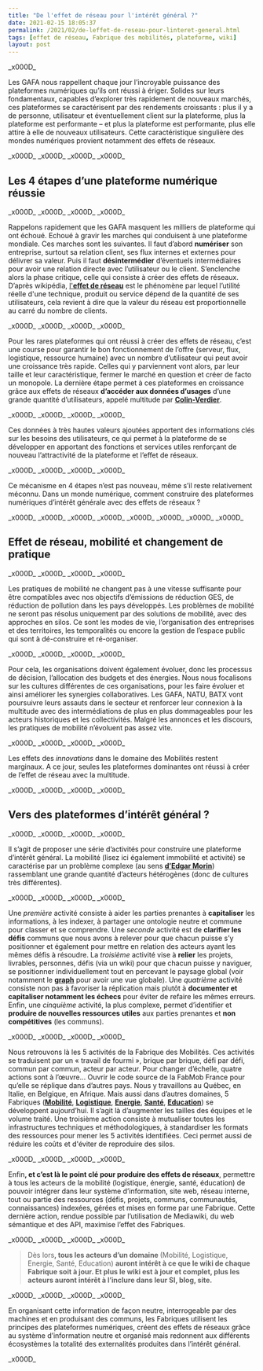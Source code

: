 ```yaml
---
title: "De l'effet de réseau pour l'intérêt général ?"
date: 2021-02-15 18:05:37
permalink: /2021/02/de-leffet-de-reseau-pour-linteret-general.html
tags: [effet de réseau, Fabrique des mobilités, plateforme, wiki]
layout: post
---
```


<!-- wp:paragraph -->_x000D_
<p>Les GAFA nous rappellent chaque jour l’incroyable puissance des plateformes numériques qu’ils ont réussi à ériger. Solides sur leurs fondamentaux, capables d’explorer très rapidement de nouveaux marchés, ces plateformes se caractérisent par des rendements croissants : plus il y a de personne, utilisateur et éventuellement client sur la plateforme, plus la plateforme est performante – et plus la plateforme est performante, plus elle attire à elle de nouveaux utilisateurs. Cette caractéristique singulière des mondes numériques provient notamment des effets de réseaux.</p>_x000D_
<!-- /wp:paragraph -->_x000D_
_x000D_
<!-- wp:heading -->_x000D_
<h2>Les 4 étapes d’une plateforme numérique réussie</h2>_x000D_
<!-- /wp:heading -->_x000D_
_x000D_
<!-- wp:paragraph -->_x000D_
<p>Rappelons rapidement que les GAFA masquent les milliers de plateforme qui ont échoué. Echoué à gravir les marches qui conduisent à une plateforme mondiale. Ces marches sont les suivantes. Il faut d’abord <strong>numériser</strong> son entreprise, surtout sa relation client, ses flux internes et externes pour délivrer sa valeur. Puis il faut <strong>désintermédier</strong> d’éventuels intermédiaires pour avoir une relation directe avec l’utilisateur ou le client. S’enclenche alors la phase critique, celle qui consiste à créer des effets de réseaux. D’après wikipédia, <a href="https://fr.wikipedia.org/wiki/Effet_de_r%C3%A9seau">l'<strong>effet de réseau</strong></a> est le phénomène par lequel l’utilité réelle d'une technique, produit ou service dépend de la quantité de ses utilisateurs, cela revient à dire que la valeur du réseau est proportionnelle au carré du nombre de clients. </p>_x000D_
<!-- /wp:paragraph -->_x000D_
_x000D_
<!-- wp:paragraph -->_x000D_
<p>Pour les rares plateformes qui ont réussi à créer des effets de réseau, c’est une course pour garantir le bon fonctionnement de l’offre (serveur, flux, logistique, ressource humaine) avec un nombre d’utilisateur qui peut avoir une croissance très rapide. Celles qui y parviennent vont alors, par leur taille et leur caractéristique, fermer le marché en question et créer de facto un monopole. La dernière étape permet à ces plateformes en croissance grâce aux effets de réseaux <strong>d’accéder aux données d’usages</strong> d’une grande quantité d’utilisateurs, appelé multitude par <strong><a href="https://www.franceculture.fr/oeuvre-l-age-de-la-multitude-de-henri-verdier">Colin-Verdier</a></strong>. </p>_x000D_
<!-- /wp:paragraph -->_x000D_
_x000D_
<!-- wp:paragraph -->_x000D_
<p>Ces données à très hautes valeurs ajoutées apportent des informations clés sur les besoins des utilisateurs, ce qui permet à la plateforme de se développer en apportant des fonctions et services utiles renforçant de nouveau l’attractivité de la plateforme et l’effet de réseaux. </p>_x000D_
<!-- /wp:paragraph -->_x000D_
_x000D_
<!-- wp:paragraph -->_x000D_
<p>Ce mécanisme en 4 étapes n’est pas nouveau, même s’il reste relativement méconnu. Dans un monde numérique, comment construire des plateformes numériques d’intérêt générale avec des effets de réseaux ? </p>_x000D_
<!-- /wp:paragraph -->_x000D_
_x000D_
<!-- wp:more -->_x000D_
<!--more-->_x000D_
<!-- /wp:more -->_x000D_
_x000D_
<!-- wp:heading -->_x000D_
<h2>Effet de réseau, mobilité et changement de pratique </h2>_x000D_
<!-- /wp:heading -->_x000D_
_x000D_
<!-- wp:paragraph -->_x000D_
<p>Les pratiques de mobilité ne changent pas à une vitesse suffisante pour être compatibles avec nos objectifs d’émissions de réduction GES, de réduction de pollution dans les pays développés. Les problèmes de mobilité ne seront pas résolus uniquement par des solutions de mobilité, avec des approches en silos. Ce sont les modes de vie, l’organisation des entreprises et des territoires, les temporalités ou encore la gestion de l’espace public qui sont à dé-construire et ré-organiser. </p>_x000D_
<!-- /wp:paragraph -->_x000D_
_x000D_
<!-- wp:paragraph -->_x000D_
<p>Pour cela, les organisations doivent également évoluer, donc les processus de décision, l’allocation des budgets et des énergies. Nous nous focalisons sur les cultures différentes de ces organisations, pour les faire évoluer et ainsi améliorer les synergies collaboratives. Les GAFA, NATU, BATX vont poursuivre leurs assauts dans le secteur et renforcer leur connexion à la multitude avec des intermédiations de plus en plus dommageables pour les acteurs historiques et les collectivités. Malgré les annonces et les discours, les pratiques de mobilité n’évoluent pas assez vite. </p>_x000D_
<!-- /wp:paragraph -->_x000D_
_x000D_
<!-- wp:paragraph -->_x000D_
<p>Les effets des <em>innovations</em> dans le domaine des Mobilités restent marginaux. A ce jour, seules les plateformes dominantes ont réussi à créer de l’effet de réseau avec la multitude.</p>_x000D_
<!-- /wp:paragraph -->_x000D_
_x000D_
<!-- wp:heading -->_x000D_
<h2>Vers des plateformes d’intérêt général ?</h2>_x000D_
<!-- /wp:heading -->_x000D_
_x000D_
<!-- wp:paragraph -->_x000D_
<p>Il s’agit de proposer une série d’activités pour construire une plateforme d’intérêt général. La mobilité (lisez ici également immobilité et activité) se caractérise par un problème complexe (au sens <strong><a href="https://fr.wikipedia.org/wiki/Pens%C3%A9e_complexe">d’Edgar Morin</a></strong>) rassemblant une grande quantité d’acteurs hétérogènes (donc de cultures très différentes). </p>_x000D_
<!-- /wp:paragraph -->_x000D_
_x000D_
<!-- wp:paragraph -->_x000D_
<p>Une <em>première</em> activité consiste à aider les parties prenantes à <strong>capitaliser</strong> les informations, à les indexer, à partager une ontologie neutre et commune pour classer et se comprendre. Une <em>seconde</em> activité est de <strong>clarifier les défis</strong> communs que nous avons à relever pour que chacun puisse s’y positionner et également pour mettre en relation des acteurs ayant les mêmes défis à résoudre. La <em>troisième</em> activité vise à <strong>relier</strong> les projets, livrables, personnes, défis (via un wiki) pour que chacun puisse y naviguer, se positionner individuellement tout en percevant le paysage global (voir notamment le <strong><a href="https://wiki.lafabriquedesmobilites.fr/wiki/Graph_s%C3%A9mantique_du_wiki">graph</a></strong> pour avoir une vue globale). Une <em>quatrième</em> activité consiste non pas à favoriser la réplication mais plutôt à <strong>documenter et capitaliser notamment les échecs</strong> pour éviter de refaire les mêmes erreurs. Enfin, une <em>cinquième</em> activité, la plus complexe, permet d’identifier et <strong>produire de nouvelles ressources</strong> <strong>utiles</strong> aux parties prenantes et <strong>non compétitives</strong> (les communs). </p>_x000D_
<!-- /wp:paragraph -->_x000D_
_x000D_
<!-- wp:paragraph -->_x000D_
<p>Nous retrouvons là les 5 activités de la Fabrique des Mobilités. Ces activités se traduisent par un « travail de fourmi », brique par brique, défi par défi, commun par commun, acteur par acteur. Pour changer d’échelle, quatre actions sont à l’œuvre… Ouvrir le code source de la FabMob France pour qu’elle se réplique dans d’autres pays. Nous y travaillons au Québec, en Italie, en Belgique, en Afrique. Mais aussi dans d’autres domaines, 5 Fabriques (<strong><a href="http://lafabriquedesmobilites.fr/">Mobilité</a></strong>, <strong><a href="http://www.lafabriquedelalogistique.fr/">Logistique</a></strong>, <strong><a href="fabenergies.cc/">Energie</a></strong>, <strong><a href="https://fabsan.mystrikingly.com/">Santé</a></strong>, <strong><a href="https://wiki.faire-ecole.org/wiki/Accueil">Education</a></strong>) se développent aujourd’hui. Il s’agit là d’augmenter les tailles des équipes et le volume traité. Une troisième action consiste à mutualiser toutes les infrastructures techniques et méthodologiques, à standardiser les formats des ressources pour mener les 5 activités identifiées. Ceci permet aussi de réduire les coûts et d'éviter de reproduire des silos. </p>_x000D_
<!-- /wp:paragraph -->_x000D_
_x000D_
<!-- wp:paragraph -->_x000D_
<p>Enfin<strong>, et c’est là le point clé pour produire des effets de réseaux</strong>, permettre à tous les acteurs de la mobilité (logistique, énergie, santé, éducation) de pouvoir intégrer dans leur système d’information, site web, réseau interne, tout ou partie des ressources (défis, projets, communs, communautés, connaissances) indexées, gérées et mises en forme par une Fabrique. Cette dernière action, rendue possible par l’utilisation de Mediawiki, du web sémantique et des API, maximise l’effet des Fabriques. </p>_x000D_
<!-- /wp:paragraph -->_x000D_
_x000D_
<!-- wp:quote -->_x000D_
<blockquote class="wp-block-quote"><p>Dès lors<strong>, tous les acteurs d’un domaine </strong>(Mobilité, Logistique, Energie, Santé, Education) <strong>auront intérêt à ce que le wiki de chaque Fabrique soit à jour. Et plus le wiki est à jour et complet, plus les acteurs auront intérêt à l’inclure dans leur SI, blog, site.</strong> </p></blockquote>_x000D_
<!-- /wp:quote -->_x000D_
_x000D_
<!-- wp:paragraph -->_x000D_
<p>En organisant cette information de façon neutre, interrogeable par des machines et en produisant des communs, les Fabriques utilisent les principes des plateformes numériques, créent des effets de réseaux grâce au système d’information neutre et organisé mais redonnent aux différents écosystèmes la totalité des externalités produites dans l’intérêt général.</p>_x000D_
<!-- /wp:paragraph -->
